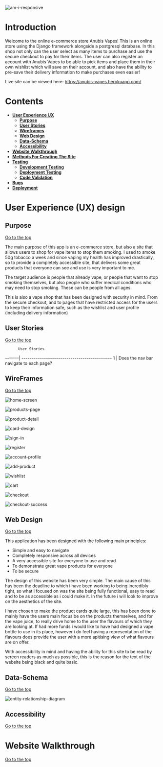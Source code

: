 ![am-i-responsive](documentation/readme_image_files/am-i-responsive.jpg)


# Introduction

Welcome to the online e-commerce store Anubis Vapes! This is an online store using the Django framework alongside a postgresql database. In this shop not only can the user select as many items to purchase and use the secure checkout to pay for their items. The user can also register an account with Anubis Vapes to be able to pick items and place them in their own wishlist which will save on their account, and also have the ability to pre-save their delivery information to make purchases even easier!


Live site can be viewed here: https://anubis-vapes.herokuapp.com/


# Contents

* [**User Experience UX**](<#user-experience-ux>)
    * [**Purpose**](#purpose)
    * [**User Stories**](#user-stories)
    * [**Wireframes**](#wireframes)
    * [**Web Design**](#web-design)
    * [**Data-Schema**](#data-schema)
    * [**Accessibility**](#accessibility)
* [**Website Walkthrough**](#website-walkthrough)
* [**Methods For Creating The Site**](#methods-for-creating-the-site)
* [**Testing**](#testing)
    * [**Development Testing**](#development-testing)
    * [**Deployment Testing**](#deployment-testing)
    * [**Code Validation**](#code-validation)
* [**Bugs**](#bugs)
* [**Deployment**](#deployment)

<a name="user-experience-ux"></a>
# User Experience (UX) design
<a name="purpose"></a>
## Purpose
  [Go to the top](#contents)

The main purpose of this app is an e-commerce store, but also a site that allows users to shop for vape items to stop them smoking. I used to smoke 50g tobacco a week and since vaping my health has improved drastically, so to provide a completely accessible site, that delivers some great products that everyone can see and use is very important to me. 

The target audience is people that already vape, or people that want to stop smoking themselves, but also people who suffer medical conditions who may need to stop smoking. These can be people from all ages.

This is also a vape shop that has been designed with security in mind. From the secure checkout, and to pages that have restricted access for the users to keep their information safe, such as the wishlist and user profile (including delivery information)

<a name="user-stories"></a>
## User Stories
  [Go to the top](#contents)

          User Stories                               
-------| ----------------------------------------------
1  | Does the nav bar navigate to each page?  




<a name="wireframes"></a>
## WireFrames
  [Go to the top](#contents)

![home-screen](documentation/readme_image_files/wireframes/home-screen.jpg)

![products-page](documentation/readme_image_files/wireframes/products-page.jpg)

![product-detail](documentation/readme_image_files/wireframes/product-detail.jpg)

![card-design](documentation/readme_image_files/wireframes/card-design.jpg)

![sign-in](documentation/readme_image_files/wireframes/sign-in.jpg)

![register](documentation/readme_image_files/wireframes/register.jpg)

![account-profile](documentation/readme_image_files/wireframes/account-profile.jpg)

![add-product](documentation/readme_image_files/wireframes/add-a-product.jpg)

![wishlist](documentation/readme_image_files/wireframes/wishlist.jpg)

![cart](documentation/readme_image_files/wireframes/cart.jpg)

![checkout](documentation/readme_image_files/wireframes/checkout.jpg)

![checkout-success](documentation/readme_image_files/wireframes/checkout-success.jpg)

<a name="web-design"></a>
## Web Design
  [Go to the top](#contents)

This application has been designed with the following main principles:
- Simple and easy to navigate
- Completely responsive across all devices
- A very accessible site for everyone to use and read
- To demonstrate great vape products for everyone
- To be secure

The design of this website has been very simple. The main cause of this has been the deadline to which i have been working to being incredibly tight, so what i focused on was the site being fully functional, easy to read and to be as accessible as i could make it. In the future i will look to improve on the aesthetics of the site.

I have chosen to make the product cards quite large, this has been done to mainly have the users main focus be on the products themselves, and for the vape juice, to really drive home to the user the flavours of which they are looking at. If  had more funds i would like to have had designed a vape bottle to use in its place, however i do feel having a representation of the flavours does provide the user with a more apitising view of what flavours are on offer.

With accessibility in mind and having the ability for this site to be read by screen readers as much as possible, this is the reason for the text of the website being black and quite basic.

<a name="data-schema"></a>
## Data-Schema
  [Go to the top](#contents)

![entity-relationship-diagram](documentation/readme_image_files/schema/entity-relationship-diagram.jpg)





<a name="accessibility"></a>
## Accessibility
  [Go to the top](#contents)





<a name="website-walkthrough"></a>
# Website Walkthrough
  [Go to the top](#contents)
